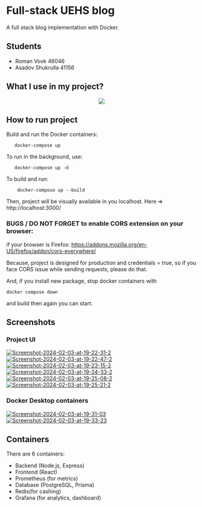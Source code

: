 # Full-stack UEHS blog

A full stack blog implementation with Docker.

## Students

- Roman Vovk 46046
- Asadov Shukrulla 41156

## What I use in my project?

<div  align="center">

<img  src="https://github-readme-tech-stack.vercel.app/api/cards?title=Stack&align=center&lineCount=4&theme=github_dark&line1=node.js,NodeJS,26a269;postgresql,Postgresql,3584e4;prisma,Prisma,9141ac;express,Express,62a0ea;&line2=next.js,Next,ffffff;react,React,3584e4;Tailwind%20CSS,Tailwind%20CSS,62a0ea;&line4=docker,docker,1c71d8;&line3=OpenTelemetry,OpenTelemetry,c061cb;)"  />

</div>

## How to run project

Build and run the Docker containers:

```
   docker-compose up
```

To run in the background, use:

```
   docker-compose up -d
```

To build and run:

```
    docker-compose up --build
```

Then, project will be visually available in you localhost. Here => http://localhost:3000/

### BUGS / DO NOT FORGET to enable CORS extension on your browser:

if your browser is Firefox: https://addons.mozilla.org/en-US/firefox/addon/cors-everywhere/

Because, project is designed for production and credentials = true, so if you face CORS issue while sending requests, please do that.

And, if you install new package, stop docker containers with

```
docker compose down
```

and build then again you can start.

## Screenshots

### Project UI

<a href="https://ibb.co/8NS3xpr"><img src="https://i.ibb.co/8NS3xpr/Screenshot-2024-02-03-at-19-22-31-2.png" alt="Screenshot-2024-02-03-at-19-22-31-2" border="0"></a>
<a href="https://ibb.co/37H3FC0"><img src="https://i.ibb.co/37H3FC0/Screenshot-2024-02-03-at-19-22-47-2.png" alt="Screenshot-2024-02-03-at-19-22-47-2" border="0"></a>
<a href="https://ibb.co/qnS6gYP"><img src="https://i.ibb.co/qnS6gYP/Screenshot-2024-02-03-at-19-23-15-2.png" alt="Screenshot-2024-02-03-at-19-23-15-2" border="0"></a>
<a href="https://ibb.co/sKST0q9"><img src="https://i.ibb.co/sKST0q9/Screenshot-2024-02-03-at-19-24-33-2.png" alt="Screenshot-2024-02-03-at-19-24-33-2" border="0"></a>
<a href="https://ibb.co/xhYX6Pw"><img src="https://i.ibb.co/xhYX6Pw/Screenshot-2024-02-03-at-19-25-08-2.png" alt="Screenshot-2024-02-03-at-19-25-08-2" border="0"></a>
<a href="https://ibb.co/tP9SgJN"><img src="https://i.ibb.co/tP9SgJN/Screenshot-2024-02-03-at-19-25-21-2.png" alt="Screenshot-2024-02-03-at-19-25-21-2" border="0"></a>

### Docker Desktop containers

<a href="https://ibb.co/r5Z1S9j"><img src="https://i.ibb.co/QY61R0g/Screenshot-2024-02-03-at-19-31-03.png" alt="Screenshot-2024-02-03-at-19-31-03" border="0"></a>
<a href="https://ibb.co/Twb6FYx"><img src="https://i.ibb.co/0nFTdmR/Screenshot-2024-02-03-at-19-33-23.png" alt="Screenshot-2024-02-03-at-19-33-23" border="0"></a>

## Containers

There are 6 containers:

- Backend (Node.js, Express)
- Frontend (React)
- Prometheus (for metrics)
- Database (PostgreSQL, Prisma)
- Redis(for cashing)
- Grafana (for analytics, dashboard)
